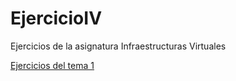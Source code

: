# EjercicioIV
Ejercicios de la asignatura Infraestructuras Virtuales

[Ejercicios del tema 1](https://github.com/adalsa91/EjercicioIV/blob/master/Tema1.md)
